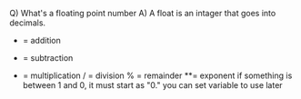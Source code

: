 Q) What's a floating point number
A) A float is an intager that goes into decimals.

+ = addition
- = subtraction
* = multiplication
/ = division
% = remainder
**= exponent
if something is between 1 and 0, it must start as "0."
you can set variable to use later
